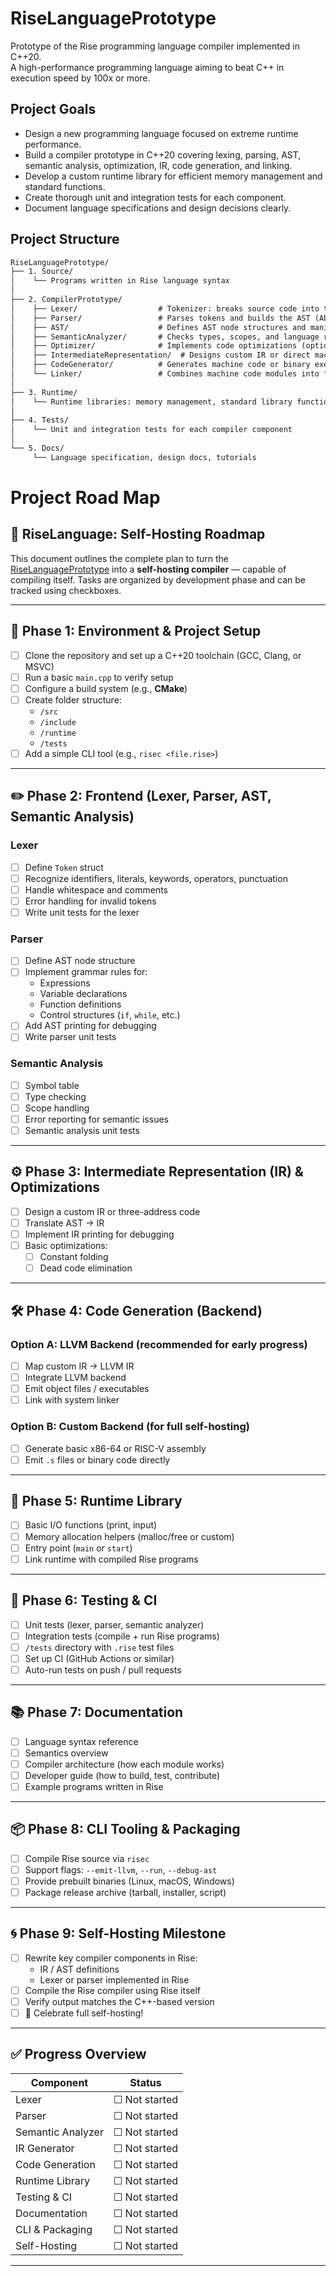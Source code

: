 # RiseLanguagePrototype

Prototype of the Rise programming language compiler implemented in C++20.  
A high-performance programming language aiming to beat C++ in execution speed by 100x or more.

## Project Goals

- Design a new programming language focused on extreme runtime performance.  
- Build a compiler prototype in C++20 covering lexing, parsing, AST, semantic analysis, optimization, IR, code generation, and linking.  
- Develop a custom runtime library for efficient memory management and standard functions.  
- Create thorough unit and integration tests for each component.  
- Document language specifications and design decisions clearly.

## Project Structure
```md
RiseLanguagePrototype/
├── 1. Source/
│    └── Programs written in Rise language syntax
│
├── 2. CompilerPrototype/
│    ├── Lexer/                  # Tokenizer: breaks source code into tokens
│    ├── Parser/                 # Parses tokens and builds the AST (Abstract Syntax Tree)
│    ├── AST/                    # Defines AST node structures and manipulation functions
│    ├── SemanticAnalyzer/       # Checks types, scopes, and language rules for correctness
│    ├── Optimizer/              # Implements code optimizations (optional but recommended)
│    ├── IntermediateRepresentation/  # Designs custom IR or direct machine code generation
│    ├── CodeGenerator/          # Generates machine code or binary executable for target CPU
│    └── Linker/                 # Combines machine code modules into final executable (if needed)
│
├── 3. Runtime/
│    └── Runtime libraries: memory management, standard library functions
│
├── 4. Tests/
│    └── Unit and integration tests for each compiler component
│
└── 5. Docs/
     └── Language specification, design docs, tutorials
```

# Project Road Map
## 🚀 RiseLanguage: Self-Hosting Roadmap

This document outlines the complete plan to turn the [RiseLanguagePrototype](https://github.com/Modern-hub/RiseLanguagePrototype) into a **self-hosting compiler** — capable of compiling itself. Tasks are organized by development phase and can be tracked using checkboxes.

---

## 🧱 Phase 1: Environment & Project Setup
- [ ] Clone the repository and set up a C++20 toolchain (GCC, Clang, or MSVC)
- [ ] Run a basic `main.cpp` to verify setup
- [ ] Configure a build system (e.g., **CMake**)
- [ ] Create folder structure:
  - `/src`
  - `/include`
  - `/runtime`
  - `/tests`
- [ ] Add a simple CLI tool (e.g., `risec <file.rise>`)

---

## ✏️ Phase 2: Frontend (Lexer, Parser, AST, Semantic Analysis)

### Lexer
- [ ] Define `Token` struct
- [ ] Recognize identifiers, literals, keywords, operators, punctuation
- [ ] Handle whitespace and comments
- [ ] Error handling for invalid tokens
- [ ] Write unit tests for the lexer

### Parser
- [ ] Define AST node structure
- [ ] Implement grammar rules for:
  - Expressions
  - Variable declarations
  - Function definitions
  - Control structures (`if`, `while`, etc.)
- [ ] Add AST printing for debugging
- [ ] Write parser unit tests

### Semantic Analysis
- [ ] Symbol table
- [ ] Type checking
- [ ] Scope handling
- [ ] Error reporting for semantic issues
- [ ] Semantic analysis unit tests

---

## ⚙️ Phase 3: Intermediate Representation (IR) & Optimizations
- [ ] Design a custom IR or three-address code
- [ ] Translate AST → IR
- [ ] Implement IR printing for debugging
- [ ] Basic optimizations:
  - [ ] Constant folding
  - [ ] Dead code elimination

---

## 🛠️ Phase 4: Code Generation (Backend)

### Option A: LLVM Backend (recommended for early progress)
- [ ] Map custom IR → LLVM IR
- [ ] Integrate LLVM backend
- [ ] Emit object files / executables
- [ ] Link with system linker

### Option B: Custom Backend (for full self-hosting)
- [ ] Generate basic x86-64 or RISC-V assembly
- [ ] Emit `.s` files or binary code directly

---

## 🧰 Phase 5: Runtime Library
- [ ] Basic I/O functions (print, input)
- [ ] Memory allocation helpers (malloc/free or custom)
- [ ] Entry point (`main` or `start`)
- [ ] Link runtime with compiled Rise programs

---

## 🧪 Phase 6: Testing & CI
- [ ] Unit tests (lexer, parser, semantic analyzer)
- [ ] Integration tests (compile + run Rise programs)
- [ ] `/tests` directory with `.rise` test files
- [ ] Set up CI (GitHub Actions or similar)
- [ ] Auto-run tests on push / pull requests

---

## 📚 Phase 7: Documentation
- [ ] Language syntax reference
- [ ] Semantics overview
- [ ] Compiler architecture (how each module works)
- [ ] Developer guide (how to build, test, contribute)
- [ ] Example programs written in Rise

---

## 📦 Phase 8: CLI Tooling & Packaging
- [ ] Compile Rise source via `risec`
- [ ] Support flags: `--emit-llvm`, `--run`, `--debug-ast`
- [ ] Provide prebuilt binaries (Linux, macOS, Windows)
- [ ] Package release archive (tarball, installer, script)

---

## 🌀 Phase 9: Self-Hosting Milestone
- [ ] Rewrite key compiler components in Rise:
  - IR / AST definitions
  - Lexer or parser implemented in Rise
- [ ] Compile the Rise compiler using Rise itself
- [ ] Verify output matches the C++-based version
- [ ] 🎉 Celebrate full self-hosting!

---

## ✅ Progress Overview

| Component           | Status        |
|--------------------|---------------|
| Lexer              | ☐ Not started |
| Parser             | ☐ Not started |
| Semantic Analyzer  | ☐ Not started |
| IR Generator       | ☐ Not started |
| Code Generation    | ☐ Not started |
| Runtime Library    | ☐ Not started |
| Testing & CI       | ☐ Not started |
| Documentation      | ☐ Not started |
| CLI & Packaging    | ☐ Not started |
| Self-Hosting       | ☐ Not started |

---
